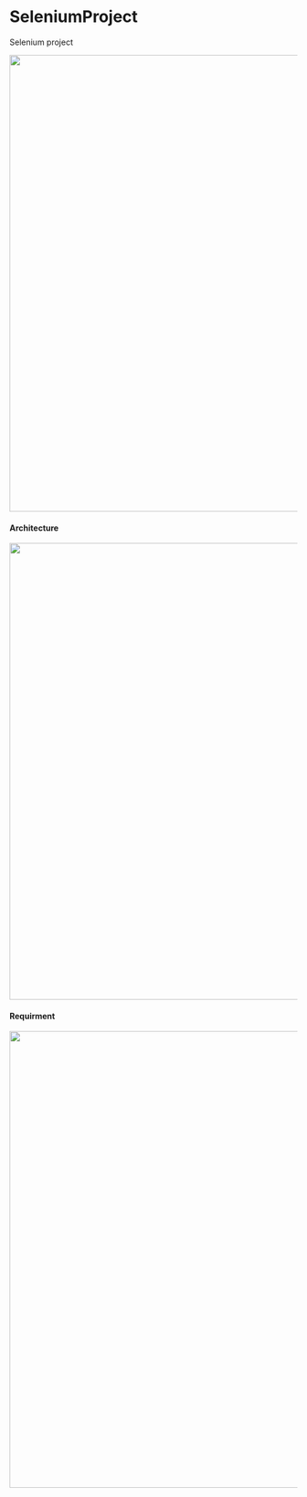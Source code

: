 # SeleniumProject
Selenium project 
<div>
  <img src="https://github.com/user-attachments/assets/bf4dde91-cebd-4964-bcf8-598a0635b903" width="800">
</div>
<h4>Architecture</h4>
<div>
  <img src="https://github.com/user-attachments/assets/342f899e-de56-4db1-8217-f60f0e691fd9" width="800">
</div>
<h4>Requirment</h4>
<div>
  <img src="https://github.com/user-attachments/assets/802854f5-92d2-4995-8ba4-86bcb75ec41b" width="800">
</div>
